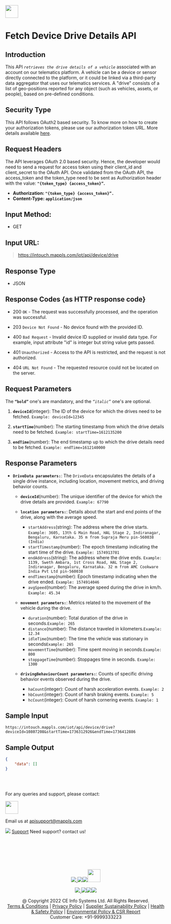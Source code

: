 
[<img src="https://about.mappls.com/about/images/MAPPLS-MapmyIndia-logo.png" height="40"/> </p>](https://about.mappls.com/api/)

# Fetch Device Drive Details API

## **Introduction**

This API *`retrieves the drive details of a vehicle`* associated with an account on our telematics platform. A vehicle can be a device or sensor directly connected to the platform, or it could be linked via a third-party data aggregator that uses our telematics services. A "drive" consists of a list of geo-positions reported for any object (such as vehicles, assets, or people), based on pre-defined conditions.

## **Security Type**
This API follows OAuth2 based security. To know more on how to create your authorization tokens, please use our authorization token URL. More details available [here](https://www.mapmyindia.com/api/advanced-maps/doc/authentication-api.php).

## **Request Headers**

The API leverages OAuth 2.0 based security. Hence, the developer would need to send a request for access token using their client_id and client_secret to the OAuth API. Once validated from the OAuth API, the access_token and the token_type need to be sent as Authorization header with the value: **`"{token_type} {access_token}”`.**

- **Authorization: `"{token_type} {access_token}”.`**
- **Content-Type: `application/json`**


## **Input Method:** 
- GET

## **Input URL:**

 > https://intouch.mappls.com/iot/api/device/drive

## **Response Type**
- JSON

## **Response Codes {as HTTP response code}**

- 200 `OK` - The request was successfully processed, and the operation was successful.

- 203 `Device Not Found` - No device found with the provided ID.

- 400 `Bad Request` - Invalid device ID supplied or invalid data type. For example, input attribute "id" is integer but string value gets passed.

- 401 `Unauthorized` - Access to the API is restricted, and the request is not authorized.

- 404 `URL Not Found` - The requested resource could not be located on the server.

## **Request Parameters**

The **`“bold”`** one's are mandatory, and the *`“italic”`* one's are optional.

1. **`deviceId`**(integer): The ID of the device for which the drives need to be fetched. `Example: deviceId=12345`

2. **`startTime`**(number): The starting timestamp from which the drive details need to be fetched. `Example: startTime=1612135200`

3. **`endTime`**(number): The end timestamp up to which the drive details need to be fetched. `Example: endTime=1612140000`
  
 ## **Response Parameters** 

- **`DriveData parameters:`**: The `DriveData` encapsulates the details of a single drive instance, including location, movement metrics, and driving behavior counts.
     - **`deviceId`**(number): The unique identifier of the device for which the drive details are provided. `Example: 67790`
     - **`location parameters:`**: Details about the start and end points of the drive, along with the average speed.
          - `startAddress`(string): The address where the drive starts. `Example: 3605, 13th G Main Road, HAL Stage 2, Indiranagar, Bengaluru, Karnataka. 35 m from Supraja Meru pin-560038 (India)`
          - `startTimestamp`(number): The epoch timestamp indicating the start time of the drive. `Example: 1574913781`
          - `endAddress`(string): The address where the drive ends. `Example: 1139, Sweth Ambara, 1st Cross Road, HAL Stage 2, Indiranagar, Bengaluru, Karnataka. 32 m from AMC Cookware India Pvt Ltd pin-560038`
          - `endTimestamp`(number): Epoch timestamp indicating when the drive ended. `Example: 1574914046`
          - `avgSpeed`(number): The average speed during the drive in km/h. `Example: 45.34`
          
     - **`movement parameters:`**: Metrics related to the movement of the vehicle during the drive.
        - `duration`(number): Total duration of the drive in seconds.`Example: 265`
        - `distance`(number): The distance traveled in kilometers.`Example: 12.34`
        - `idleTime`(number): The time the vehicle was stationary in seconds`Example: 265`
        - `movementTime`(number): Time spent moving in seconds.`Example: 800`
        - `stoppageTime`(number): Stoppages time in seconds. `Example: 1300`
        
     - **`drivingBehaviourCount parameters:`**: Counts of specific driving behavior events observed during the drive.
        - `haCount`(integer): Count of harsh acceleration events. `Example: 2`
        - `hbCount`(integer): Count of harsh braking events. `Example: 5`
        - `hcCount`(integer): Count of harsh cornering events. `Example: 1`

## **Sample Input**

```
https://intouch.mappls.com/iot/api/device/drive?deviceId=10807208&startTime=1736312926&endTime=1736412886
```
## **Sample Output**

```json
{
    "data": []
}
```

<br></br>

For any queries and support, please contact: 

[<img src="https://about.mappls.com/images/mappls-logo.svg" height="40"/> </p>](https://about.mappls.com/api/)
Email us at [apisupport@mappls.com](mailto:apisupport@mappls.com)


![](https://www.mapmyindia.com/api/img/icons/support.png)
[Support](https://about.mappls.com/contact/)
Need support? contact us!

<br></br>


<br></br>

[<p align="center"> <img src="https://www.mapmyindia.com/api/img/icons/stack-overflow.png"/> ](https://stackoverflow.com/questions/tagged/mappls-api)[![](https://www.mapmyindia.com/api/img/icons/blog.png)](https://about.mappls.com/blog/)[![](https://www.mapmyindia.com/api/img/icons/gethub.png)](https://github.com/Mappls-api)[<img src="https://mmi-api-team.s3.ap-south-1.amazonaws.com/API-Team/npm-logo.one-third%5B1%5D.png" height="40"/> </p>](https://www.npmjs.com/org/mapmyindia) 



[<p align="center"> <img src="https://www.mapmyindia.com/june-newsletter/icon4.png"/> ](https://www.facebook.com/Mapplsofficial)[![](https://www.mapmyindia.com/june-newsletter/icon2.png)](https://twitter.com/mappls)[![](https://www.mapmyindia.com/newsletter/2017/aug/llinkedin.png)](https://www.linkedin.com/company/mappls/)[![](https://www.mapmyindia.com/june-newsletter/icon3.png)](https://www.youtube.com/channel/UCAWvWsh-dZLLeUU7_J9HiOA)




<div align="center">@ Copyright 2022 CE Info Systems Ltd. All Rights Reserved.</div>

<div align="center"> <a href="https://about.mappls.com/api/terms-&-conditions">Terms & Conditions</a> | <a href="https://about.mappls.com/about/privacy-policy">Privacy Policy</a> | <a href="https://about.mappls.com/pdf/mapmyIndia-sustainability-policy-healt-labour-rules-supplir-sustainability.pdf">Supplier Sustainability Policy</a> | <a href="https://about.mappls.com/pdf/Health-Safety-Management.pdf">Health & Safety Policy</a> | <a href="https://about.mappls.com/pdf/Environment-Sustainability-Policy-CSR-Report.pdf">Environmental Policy & CSR Report</a>

<div align="center">Customer Care: +91-9999333223</div>

